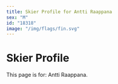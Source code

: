 ```yaml
---
title: Skier Profile for Antti Raappana
sex: "M"
id: "18318"
image: "/img/flags/fin.svg" 
---
```


# Skier Profile

This page is for: Antti Raappana.
    